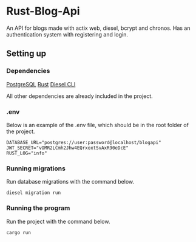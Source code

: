 # Rust-Blog-Api
An API for blogs made with actix web, diesel, bcrypt and chronos. Has an authentication system with registering and login.  

## Setting up

### Dependencies

[PostgreSQL](https://www.postgresql.org/download/)
[Rust](https://www.rust-lang.org/tools/install)
[Diesel CLI](https://diesel.rs/guides/getting-started#installing-diesel-cli)

All other dependencies are already included in the project.

### .env

Below is an example of the .env file, which should be in the root folder of the project.

```
DATABASE_URL="postgres://user:password@localhost/blogapi"
JWT_SECRET="vOMR2LCmh2Jhw4EQrxoxtSvAxR90eDcE"
RUST_LOG="info"
```

### Running migrations

Run database migrations with the command below. 

```
diesel migration run
```

### Running the program

Run the project with the command below.

```
cargo run
```
